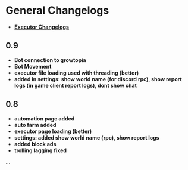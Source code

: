 # General Changelogs
- **[Executor Changelogs](api/changelogs.md)**

## 0.9
- **Bot connection to growtopia**
- **Bot Movement**
- **executor file loading used with threading (better)**
- **added in settings: show world name (for discord rpc), show report logs (in game client report logs), dont show chat**

## 0.8 
- **automation page added**
- **auto farm added**
- **executor page loading (better)**
- **settings: added show world name (rpc), show report logs**
- **added block ads**
- **trolling lagging fixed**

...
